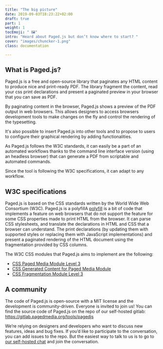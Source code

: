 ```yaml
---
title: "The big picture"
date: 2019-09-03T18:23:22+02:00
draft: true
part: 1 
weight: 1
tocEmoji: " 🖼"
intro: "Heard about Paged.js but don’t know where to start? " 
cover: "images/chuncker-1.png"
class: documentation

---
```


## What is Paged.js?

Paged.js is a free and open-source library that paginates any HTML content to produce nice and print-ready PDF.
The library fragment the content, read your css print declarations and present a paginated preview in your browser that you can save as PDF.

By paginating content in the browser, Paged.js shows a preview of the PDF output in web browsers. This allows designers to access browsers development tools to make changes on the fly and control the rendering of the typesetting. 



It's also possible to insert Paged.js into other tools and to propose to users to configure their graphical rendering by adding functionalities.

As Paged.js follows the W3C standards, it can easily be a part of an automated workflows thanks to the command line interface version (using an headless browser) that can generate a PDF from scriptable and automated commands.

Since the tool is following the W3C specifications, it can adapt to any workflow.


## W3C specifications

<p>Paged.js is based on the CSS standards written by the World Wide Web Consortium (W3C). Paged.js is a <span class="dt">polyfill<span class="dd">A <a href="https://en.wikipedia.org/wiki/Polyfill_(programming))">polyfill</a> is a bit of code that implements a feature on web browsers that do not support the feature</span></span> for some CSS properties made to print HTML from the browser. It can parse CSS stylesheets, and translate the declarations in HTML and CSS that a browser can understand. The print declarations (by updating them with supported styles or replacing them with JavaScript implementations) and present a paginated rendering of the HTML document using the fragmentation provided by CSS columns.</p>

The W3C CSS modules that Paged.js aims to implement are the following:

- [CSS Paged Media Module Level 3](https://www.w3.org/TR/css3-page/)
- [CSS Generated Content for Paged Media Module](https://www.w3.org/TR/css-gcpm-3/)
- [CSS Fragmentation Module Level 3](https://www.w3.org/TR/css-break-3/)



## A community  

The code of Paged.js is open-source with a MIT license and the development is community-driven. Everyone is invited to join us! You can find the source code of Paged.js on the repo of our self-hosted gitlab: https://gitlab.pagedmedia.org/tools/pagedjs

We’re relying on designers and developers who want to discuss new features, ideas and bug fixes. If you’d like to participate to the conversation, you can add issues to the repo. But the easiest way to talk to us is to go to [our self-hosted chat](https://mattermost.pagedmedia.org/) and join the conversation.

